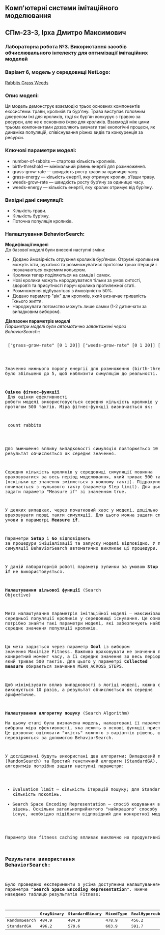 ## Комп'ютерні системи імітаційного моделювання
## СПм-23-3, **Ірха Дмитро Максимович**
### Лабораторна робота №**3**. Використання засобів обчислювального інтелекту для оптимізації імітаційних моделей

### Варіант 6, модель у середовищі NetLogo:
[Rabbits Grass Weeds](http://www.netlogoweb.org/launch#http://www.netlogoweb.org/assets/modelslib/Sample%20Models/Biology/Rabbits%20Grass%20Weeds.nlogo)

### Опис моделі:
Ця модель демонструє взаємодію трьох основних компонентів екосистеми: трави, кроликів та бур'яну. Трава виступає головним джерелом їжі для кроликів, тоді як бур'ян конкурує з травою за ресурси, але не є основною їжею для кроликів. Взаємодії між цими трьома компонентами дозволяють вивчати такі екологічні процеси, як динаміка популяцій, співіснування різних видів та конкуренція за ресурси.

### Ключові параметри моделі:
- number-of-rabbits — стартова кількість кроликів.
- birth-threshold — мінімальний рівень енергії для розмноження.
- grass-grow-rate — швидкість росту трави за одиницю часу.
- grass-energy — кількість енергії, яку отримує кролик, з'ївши траву.
- weeds-grow-rate — швидкість росту бур’яну за одиницю часу.
- weeds-energy — кількість енергії, яку кролик отримує від бур’яну.

### Вихідні дані симуляції:
- Кількість трави.
- Кількість бур’яну.
- Поточна популяція кроликів.

### Налаштування BehaviorSearch:
**Модифікації моделі**<br>
До базової моделі були внесені наступні зміни:

- Додано ймовірність отруєння кроликів бур’яном. Отруєні кролики не можуть їсти, рухатися та розмножуватися протягом трьох ітерацій і позначаються окремим кольором.
- Кролики тепер поділяються на самців і самок.
- Нові кролики можуть народжуватися тільки за умов ситості, здоров’я та присутності поруч кролика протилежної статі.
- Розмноження відбувається з ймовірністю 50%.
- Додано параметр "вік" для кроликів, який визначає тривалість їхнього життя.
- Народжувати потомство можуть лише самки (1-2 дитинчати за випадковим вибором).

**Діапазони параметрів моделі**<br>
*Параметри моделі були автоматично завантажені через BehaviorSearch:*:
<pre>
<pre> ["grass-grow-rate" [0 1 20]] ["weeds-grow-rate" [0 1 20]] ["grass-energy" [0 0.5 10]] ["weed-energy" [0 0.5 10]] ["number" [0 150 500]] ["birth-threshold" [5 1 20]] </pre>
Значення нижнього порогу енергії для розмноження (birth-threshold) було збільшено до 5, щоб наблизити симуляцію до реальності.

**Оцінка фітнес-функції**<br>
Для оцінки ефективності роботи моделі використовується середня кількість кроликів у середовищі протягом 500 тактів. Міра фітнес-функції визначається як:

<pre> count rabbits </pre>
Для зменшення впливу випадковості симуляція повторюється 10 разів, а результат обчислюється як середнє значення.

Середня кількість кроликів у середовищі симуляції повинна враховуватися за весь період моделювання, який триває 500 тактів (оскільки це значення змінюється в кожному такті). Підрахунок починається з нульового такту (параметр Step limit). Для цього необхідно задати параметр "Measure if" зі значенням true.

У деяких випадках, через початковий хаос у моделі, доцільно не враховувати перші такти симуляції. Для цього можна задати специфічні умови в параметрі **Measure if**.

Параметри **Setup** і **Go** відповідають за процедури ініціалізації та запуску моделі відповідно. У процесі симуляції BehaviorSearch автоматично викликає ці процедури.

У даній лабораторній роботі параметр зупинки за умовою **Stop if** не використовується.

**Налаштування цільової функції** (Search Objective)<br>

Мета налаштування параметрів імітаційної моделі — максимізація середньої популяції кроликів у середовищі існування. Це означає, що потрібно знайти такі параметри моделі, які забезпечують найбільше середнє значення популяції кроликів.

Ця мета задається через параметр **Goal** із вибором значення Maximize Fitness. Важливо враховувати не значення популяції в конкретний момент часу, а її середнє значення за весь період симуляції, який триває 500 тактів. Для цього у параметрі **Collected measure** обирається значення MEAN_ACROSS_STEPS.

Щоб мінімізувати вплив випадковості в логіці моделі, кожна симуляція виконується 10 разів, а результат обчислюється як середнє арифметичне.

**Налаштування алгоритму пошуку** (Search Algorithm)<br>
На цьому етапі була визначена модель, налаштовані її параметри та вибрана міра ефективності, яка лежить в основі функції пристосованості. Це дозволяє оцінювати "якість" кожного з варіантів рішень, що перевіряються за допомогою BehaviorSearch.

У дослідженні будуть використані два алгоритми: Випадковий пошук (RandomSearch) та Простий генетичний алгоритм (StandardGA). Для цих алгоритмів потрібно задати наступні параметри:

- Evaluation limit — кількість ітерацій пошуку; для StandardGA це буде кількість поколінь.
- Search Space Encoding Representation — спосіб кодування варіантів рішень.
Оскільки загальноприйнятого "найкращого" способу кодування не існує, необхідно підібрати відповідний для конкретної моделі.

Параметр Use fitness caching впливає виключно на продуктивність.

### Результати використання BehaviorSearch:

Було проведено експерименти з усіма доступними налаштуваннями параметра "**Search Space Encoding Representation**".
Нижче наведено таблицю результатів Fitness:

<table>
<thead>
<tr><th></th><th>GrayBinary</th><th>StandardBinary</th><th>MixedType</th><th>RealHypercube</th></tr>
</thead>
<tbody>
<tr><td>RandomSearch</td><td>484.9</td><td>484.9</td><td>478.9</td><td>456.2</td></tr>
<tr><td>StandardGA</td><td>496.2</td><td>579.6</td><td>603.9</td><td>591.7</td></tr>
</tbody>
</table>
